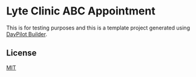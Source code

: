 
# Lyte Clinic ABC Appointment

This is for testing purposes and this is a template project generated using [DayPilot Builder](https://builder.daypilot.org/).
## License

[MIT](https://choosealicense.com/licenses/mit/)


